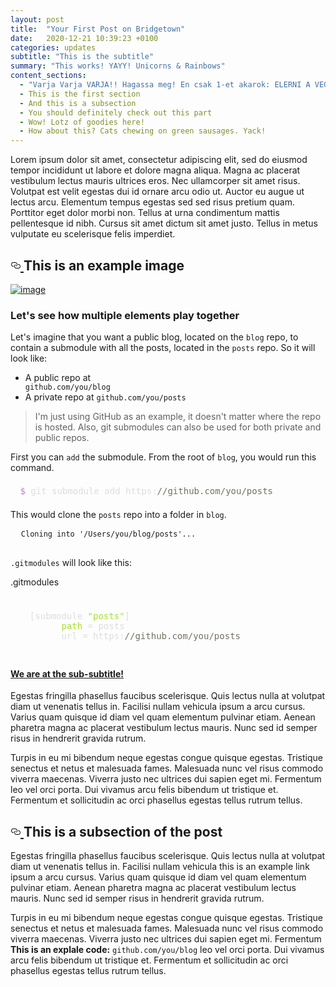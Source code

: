 ```yaml
---
layout: post
title:  "Your First Post on Bridgetown"
date:   2020-12-21 10:39:23 +0100
categories: updates
subtitle: "This is the subtitle"
summary: "This works! YAYY! Unicorns & Rainbows"
content_sections:
  - "Varja Varja VARJA!! Hagassa meg! En csak 1-et akarok: ELERNI A VEGCELBE!!!!"
  - This is the first section
  - And this is a subsection
  - You should definitely check out this part
  - Wow! Lotz of goodies here!
  - How about this? Cats chewing on green sausages. Yack!  
---
```


<div>
  <p class="text-lg mb-6 leading-normal">Lorem ipsum dolor sit amet, consectetur adipiscing elit, sed do eiusmod tempor incididunt ut labore et dolore magna aliqua. Magna ac placerat vestibulum lectus mauris ultrices eros. Nec ullamcorper sit amet risus. Volutpat est velit egestas dui id ornare arcu odio ut. Auctor eu augue ut lectus arcu. Elementum tempus egestas sed sed risus pretium quam. Porttitor eget dolor morbi non. Tellus at urna condimentum mattis pellentesque id nibh. Cursus sit amet dictum sit amet justo. Tellus in metus vulputate eu scelerisque felis imperdiet. </p>
  

        
  <h2 id="subsection-title" class="realtive mt-12 text-4xl mb-6 font-bold leading-9 text-gray-800">
    <a class="absolute pr-1 top-0 left-0 bg-transparent hover:text-gray-900 invisible" href="#post-secton" style="transform: translateX(100%);">
      <svg aria-hidden="true" focusable="false" height="16" version="1.1" viewBox="0 0 16 16" width="16"><path fill-rule="evenodd" d="M4 9h1v1H4c-1.5 0-3-1.69-3-3.5S2.55 3 4 3h4c1.45 0 3 1.69 3 3.5 0 1.41-.91 2.72-2 3.25V8.59c.58-.45 1-1.27 1-2.09C10 5.22 8.98 4 8 4H4c-.98 0-2 1.22-2 2.5S3 9 4 9zm9-3h-1v1h1c1 0 2 1.22 2 2.5S13.98 12 13 12H9c-.98 0-2-1.22-2-2.5 0-.83.42-1.64 1-2.09V6.25c-1.09.53-2 1.84-2 3.25C6 11.31 7.55 13 9 13h4c1.45 0 3-1.69 3-3.5S14.5 6 13 6z"></path></svg>
    </a>
          This is an example image
  </h2>
        
  <span id="resp-img-container" class="relative block my-12 max-w-4xl ">
      <a href="#" style="">
        <img src="/images/submodule.png" alt="image" loading="lazy">     
      </a>
      </span>
      
  <h3 id="subsection-title" class="realtive mt-12 text-3xl font-semibold mb-4 text-gray-700">
      <a href="#link-to-this-section"></a>
      Let's see how multiple elements play together
    </h3>
    
  <p class="text-lg mb-6 leading-normal">Let's imagine that you want a public blog, located on the <code class="bg-gray-200 px-1 rounded-sm">blog</code> repo, to contain a submodule with all the posts, located in the <code class="bg-gray-200 px-1 rounded-sm">posts</code> repo. So it will look like:</p>
    
  <ul class="text-lg px-8 mb-6 my-0 mt-0 list-initial">
      <li>A public repo at </li>
      <code class="bg-gray-100 px-1 rounded-sm">github.com/you/blog</code>
      <li>A private repo at <code class="bg-gray-200 px-1 rounded-sm">github.com/you/posts</code></li>
    </ul>
    
  <blockquote class="my-8 p-4 bg-pink-100 rounded font-normal">
      <p class="text-lg leading-normal">I'm just using GitHub as an example, it doesn't matter where the repo is hosted. Also, git submodules can also be used for both private and public repos.</p>
    </blockquote>
    
  <p class="text-lg mb-6 leading-normal">First you can <code class="bg-gray-200 px-1 rounded-sm">add</code> the submodule. From the root of <code class="bg-gray-200 px-1 rounded-sm">blog</code>, you would run this command.</p>
    
  <div class="rounded bg-gray-800 text-base mt-2 mb-8 overflow-auto font-mono text-left break-normal font-normal leading-7">
      <pre style="display: block; overflow-x: auto; padding: 0.5em; none repeat scroll 0% 0%; color: rgb(221, 221, 221);"><span style="color: rgb(191, 121, 219);"> $</span> git submodule add https:<span style="color: rgb(117, 113, 94);">//github.com/you/posts</span></pre>
    </div>
    
  <p class="text-lg mb-6 leading-normal">This would clone the <code class="bg-gray-200 px-1 rounded-sm">posts</code> repo into a folder in <code class="bg-gray-200 px-1 rounded-sm">blog</code>.</p>
    
  <div class="text-base overflow-auto font-mono text-left break-normal font-normal leading-7">
      <pre class="language-terminal">  <code class="language-terminal">Cloning into '/Users/you/blog/posts'...</code>
      </pre>
    </div>
    
  <p class="text-lg mb-6 leading-normal"><code class="bg-gray-200 px-1 rounded-sm">.gitmodules</code> will look like this:</p>
    
  <div id="filename" class="px-4 pt-1 pb-2 rounded-t my-auto text-sm -mb-3 leading-7 bg-gray-600 text-white z-10 mt-6">.gitmodules</div>
    
  <div class="rounded bg-gray-800 text-base mt-2 mb-8 overflow-auto font-mono text-left break-normal font-normal leading-7">
      <pre style="display: block; overflow-x: auto; padding: 1.5rem 1em; none repeat scroll 0% 0%; color: rgb(221, 221, 221);">  [submodule <span style="color: rgb(166, 226, 46);">"posts"</span>]
        <span style="color: rgb(166, 226, 46);">path</span> = posts
        url = https:<span style="color: rgb(117, 113, 94);">//github.com/you/posts</span></pre>
    </div>
    
  <h4 class="relative mb-4 mt-12 text-lg font-medium pb-1 border-b-2 border-solid "><a href="#sub-subtitle">We are at the sub-subtitle!</a></h4>
        
  <p class="text-lg mb-6 leading-normal">Egestas fringilla phasellus faucibus scelerisque. Quis lectus nulla at volutpat diam ut venenatis tellus in. Facilisi nullam vehicula ipsum a arcu cursus. Varius quam quisque id diam vel quam elementum pulvinar etiam. Aenean pharetra magna ac placerat vestibulum lectus mauris. Nunc sed id semper risus in hendrerit gravida rutrum.</p>
    <p class="text-lg mb-6 leading-normal">Turpis in eu mi bibendum neque egestas congue quisque egestas. Tristique senectus et netus et malesuada fames. Malesuada nunc vel risus commodo viverra maecenas. Viverra justo nec ultrices dui sapien eget mi. Fermentum leo vel orci porta. Dui vivamus arcu felis bibendum ut tristique et. Fermentum et sollicitudin ac orci phasellus egestas tellus rutrum tellus. </p>
  </div>
  <h2 id="subsection-title" class="realtive mt-12 text-4xl mb-6 font-bold leading-5 text-gray-800">
    <a class="absolute pr-1 top-0 left-0 bg-transparent hover:text-gray-900 invisible" href="#post-secton" style="transform: translateX(100%);">
      <svg aria-hidden="true" focusable="false" height="16" version="1.1" viewBox="0 0 16 16" width="16"><path fill-rule="evenodd" d="M4 9h1v1H4c-1.5 0-3-1.69-3-3.5S2.55 3 4 3h4c1.45 0 3 1.69 3 3.5 0 1.41-.91 2.72-2 3.25V8.59c.58-.45 1-1.27 1-2.09C10 5.22 8.98 4 8 4H4c-.98 0-2 1.22-2 2.5S3 9 4 9zm9-3h-1v1h1c1 0 2 1.22 2 2.5S13.98 12 13 12H9c-.98 0-2-1.22-2-2.5 0-.83.42-1.64 1-2.09V6.25c-1.09.53-2 1.84-2 3.25C6 11.31 7.55 13 9 13h4c1.45 0 3-1.69 3-3.5S14.5 6 13 6z"></path></svg>
    </a>
    This is a subsection of the post
  </h2>
  <p class="text-lg mb-6 leading-normal">Egestas fringilla phasellus faucibus scelerisque. Quis lectus nulla at volutpat diam ut venenatis tellus in. Facilisi nullam vehicula <a class="underline-pink">this is an example link</a> ipsum a arcu cursus. Varius quam quisque id diam vel quam elementum pulvinar etiam. Aenean pharetra magna ac placerat vestibulum lectus mauris. Nunc sed id semper risus in hendrerit gravida rutrum.</p>
  
  <p class="text-lg mb-6 leading-normal" >Turpis in eu mi bibendum neque egestas congue quisque egestas. Tristique senectus et netus et malesuada fames. Malesuada nunc vel risus commodo viverra maecenas. Viverra justo nec ultrices dui sapien eget mi. Fermentum <b>This is an explale code:</b> <code class="bg-gray-100 px-1 rounded-sm">github.com/you/blog</code> leo vel orci porta. Dui vivamus arcu felis bibendum ut tristique et. Fermentum et sollicitudin ac orci phasellus egestas tellus rutrum tellus. </p>